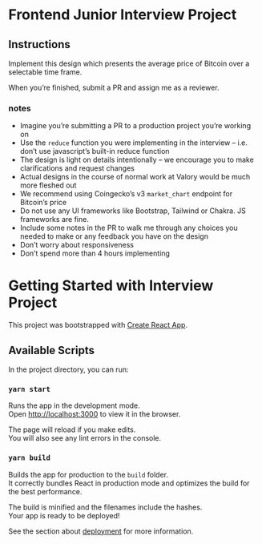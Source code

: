 # Frontend Junior Interview Project
## Instructions
Implement this design which presents the average price of Bitcoin over a selectable time frame.

When you’re finished, submit a PR and assign me as a reviewer.

### notes

- Imagine you’re submitting a PR to a production project you’re working on
- Use the `reduce` function you were implementing in the interview – i.e. don’t use javascript’s built-in reduce function
- The design is light on details intentionally – we encourage you to make clarifications and request changes
- Actual designs in the course of normal work at Valory would be much more fleshed out
- We recommend using Coingecko’s v3 `market_chart` endpoint for Bitcoin’s price
- Do not use any UI frameworks like Bootstrap, Tailwind or Chakra. JS frameworks are fine.
- Include some notes in the PR to walk me through any choices you needed to make or any feedback you have on the design
- Don’t worry about responsiveness
- Don’t spend more than 4 hours implementing

# Getting Started with Interview Project

This project was bootstrapped with [Create React App](https://github.com/facebook/create-react-app).

## Available Scripts

In the project directory, you can run:

### `yarn start`

Runs the app in the development mode.\
Open [http://localhost:3000](http://localhost:3000) to view it in the browser.

The page will reload if you make edits.\
You will also see any lint errors in the console.

### `yarn build`

Builds the app for production to the `build` folder.\
It correctly bundles React in production mode and optimizes the build for the best performance.

The build is minified and the filenames include the hashes.\
Your app is ready to be deployed!

See the section about [deployment](https://facebook.github.io/create-react-app/docs/deployment) for more information.

